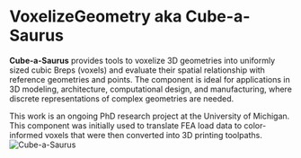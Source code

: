 # VoxelizeGeometry aka Cube-a-Saurus

**Cube-a-Saurus** provides tools to voxelize 3D geometries into uniformly sized cubic Breps (voxels) and evaluate their spatial relationship with reference geometries and points. The component is ideal for applications in 3D modeling, architecture, computational design, and manufacturing, where discrete representations of complex geometries are needed.

This work is an ongoing PhD research project at the University of Michigan. This component was initially used to translate FEA load data to color-informed voxels that were then converted into 3D printing toolpaths. 
![Cube-a-Saurus]()
